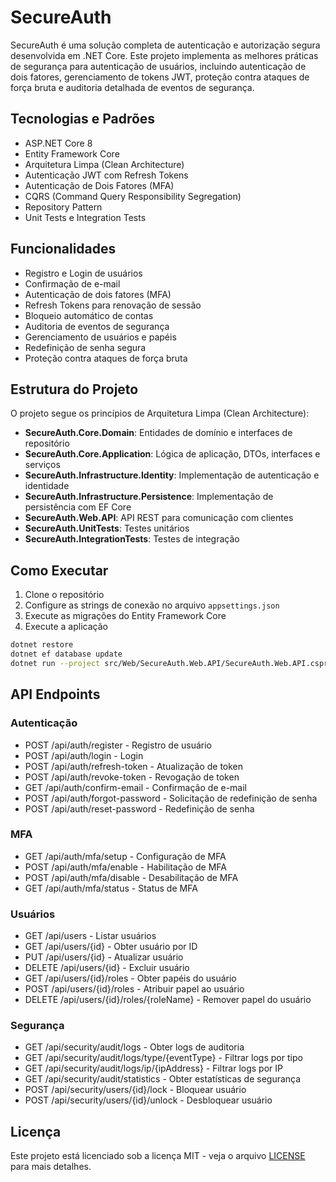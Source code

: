 # SecureAuth

SecureAuth é uma solução completa de autenticação e autorização segura desenvolvida em .NET Core. Este projeto implementa as melhores práticas de segurança para autenticação de usuários, incluindo autenticação de dois fatores, gerenciamento de tokens JWT, proteção contra ataques de força bruta e auditoria detalhada de eventos de segurança.

## Tecnologias e Padrões

- ASP.NET Core 8
- Entity Framework Core
- Arquitetura Limpa (Clean Architecture)
- Autenticação JWT com Refresh Tokens
- Autenticação de Dois Fatores (MFA)
- CQRS (Command Query Responsibility Segregation)
- Repository Pattern
- Unit Tests e Integration Tests

## Funcionalidades

- Registro e Login de usuários
- Confirmação de e-mail
- Autenticação de dois fatores (MFA)
- Refresh Tokens para renovação de sessão
- Bloqueio automático de contas
- Auditoria de eventos de segurança
- Gerenciamento de usuários e papéis
- Redefinição de senha segura
- Proteção contra ataques de força bruta

## Estrutura do Projeto

O projeto segue os princípios de Arquitetura Limpa (Clean Architecture):

- **SecureAuth.Core.Domain**: Entidades de domínio e interfaces de repositório
- **SecureAuth.Core.Application**: Lógica de aplicação, DTOs, interfaces e serviços
- **SecureAuth.Infrastructure.Identity**: Implementação de autenticação e identidade
- **SecureAuth.Infrastructure.Persistence**: Implementação de persistência com EF Core
- **SecureAuth.Web.API**: API REST para comunicação com clientes
- **SecureAuth.UnitTests**: Testes unitários
- **SecureAuth.IntegrationTests**: Testes de integração

## Como Executar

1. Clone o repositório
2. Configure as strings de conexão no arquivo `appsettings.json`
3. Execute as migrações do Entity Framework Core
4. Execute a aplicação

```bash
dotnet restore
dotnet ef database update
dotnet run --project src/Web/SecureAuth.Web.API/SecureAuth.Web.API.csproj
```

## API Endpoints

### Autenticação
- POST /api/auth/register - Registro de usuário
- POST /api/auth/login - Login
- POST /api/auth/refresh-token - Atualização de token
- POST /api/auth/revoke-token - Revogação de token
- GET /api/auth/confirm-email - Confirmação de e-mail
- POST /api/auth/forgot-password - Solicitação de redefinição de senha
- POST /api/auth/reset-password - Redefinição de senha

### MFA
- GET /api/auth/mfa/setup - Configuração de MFA
- POST /api/auth/mfa/enable - Habilitação de MFA
- POST /api/auth/mfa/disable - Desabilitação de MFA
- GET /api/auth/mfa/status - Status de MFA

### Usuários
- GET /api/users - Listar usuários
- GET /api/users/{id} - Obter usuário por ID
- PUT /api/users/{id} - Atualizar usuário
- DELETE /api/users/{id} - Excluir usuário
- GET /api/users/{id}/roles - Obter papéis do usuário
- POST /api/users/{id}/roles - Atribuir papel ao usuário
- DELETE /api/users/{id}/roles/{roleName} - Remover papel do usuário

### Segurança
- GET /api/security/audit/logs - Obter logs de auditoria
- GET /api/security/audit/logs/type/{eventType} - Filtrar logs por tipo
- GET /api/security/audit/logs/ip/{ipAddress} - Filtrar logs por IP
- GET /api/security/audit/statistics - Obter estatísticas de segurança
- POST /api/security/users/{id}/lock - Bloquear usuário
- POST /api/security/users/{id}/unlock - Desbloquear usuário

## Licença

Este projeto está licenciado sob a licença MIT - veja o arquivo [LICENSE](LICENSE) para mais detalhes.
